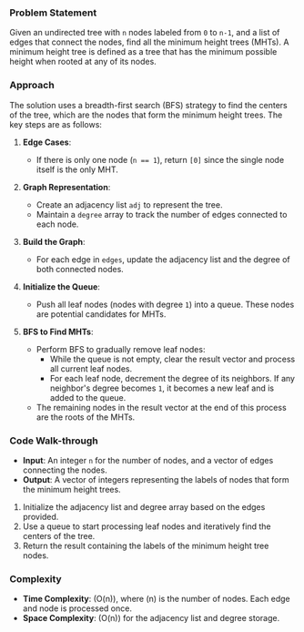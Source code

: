 ### Problem Statement
Given an undirected tree with `n` nodes labeled from `0` to `n-1`, and a list of edges that connect the nodes, find all the minimum height trees (MHTs). A minimum height tree is defined as a tree that has the minimum possible height when rooted at any of its nodes.

### Approach
The solution uses a breadth-first search (BFS) strategy to find the centers of the tree, which are the nodes that form the minimum height trees. The key steps are as follows:

1. **Edge Cases**:
   - If there is only one node (`n == 1`), return `[0]` since the single node itself is the only MHT.

2. **Graph Representation**:
   - Create an adjacency list `adj` to represent the tree.
   - Maintain a `degree` array to track the number of edges connected to each node.

3. **Build the Graph**:
   - For each edge in `edges`, update the adjacency list and the degree of both connected nodes.

4. **Initialize the Queue**:
   - Push all leaf nodes (nodes with degree `1`) into a queue. These nodes are potential candidates for MHTs.

5. **BFS to Find MHTs**:
   - Perform BFS to gradually remove leaf nodes:
     - While the queue is not empty, clear the result vector and process all current leaf nodes.
     - For each leaf node, decrement the degree of its neighbors. If any neighbor's degree becomes `1`, it becomes a new leaf and is added to the queue.
   - The remaining nodes in the result vector at the end of this process are the roots of the MHTs.

### Code Walk-through
- **Input**: An integer `n` for the number of nodes, and a vector of edges connecting the nodes.
- **Output**: A vector of integers representing the labels of nodes that form the minimum height trees.

1. Initialize the adjacency list and degree array based on the edges provided.
2. Use a queue to start processing leaf nodes and iteratively find the centers of the tree.
3. Return the result containing the labels of the minimum height tree nodes.

### Complexity
- **Time Complexity**: \(O(n)\), where \(n\) is the number of nodes. Each edge and node is processed once.
- **Space Complexity**: \(O(n)\) for the adjacency list and degree storage.

